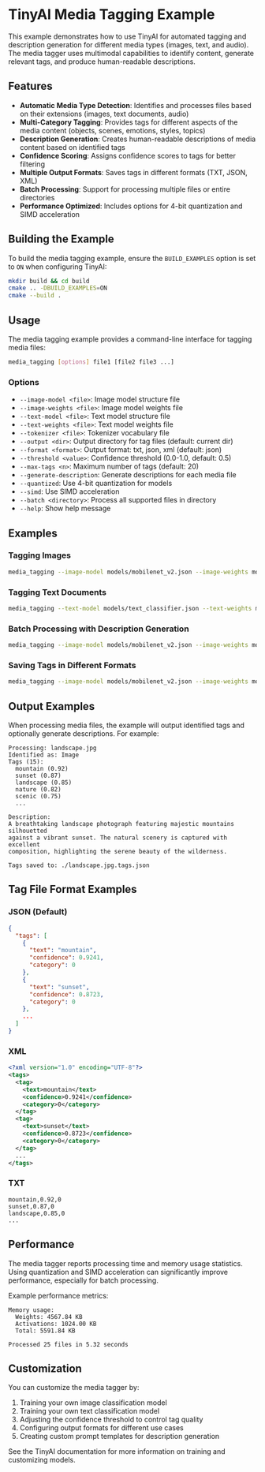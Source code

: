 # TinyAI Media Tagging Example

This example demonstrates how to use TinyAI for automated tagging and description generation for different media types (images, text, and audio). The media tagger uses multimodal capabilities to identify content, generate relevant tags, and produce human-readable descriptions.

## Features

- **Automatic Media Type Detection**: Identifies and processes files based on their extensions (images, text documents, audio)
- **Multi-Category Tagging**: Provides tags for different aspects of the media content (objects, scenes, emotions, styles, topics)
- **Description Generation**: Creates human-readable descriptions of media content based on identified tags
- **Confidence Scoring**: Assigns confidence scores to tags for better filtering
- **Multiple Output Formats**: Saves tags in different formats (TXT, JSON, XML)
- **Batch Processing**: Support for processing multiple files or entire directories
- **Performance Optimized**: Includes options for 4-bit quantization and SIMD acceleration

## Building the Example

To build the media tagging example, ensure the `BUILD_EXAMPLES` option is set to `ON` when configuring TinyAI:

```bash
mkdir build && cd build
cmake .. -DBUILD_EXAMPLES=ON
cmake --build .
```

## Usage

The media tagging example provides a command-line interface for tagging media files:

```bash
media_tagging [options] file1 [file2 file3 ...]
```

### Options

- `--image-model <file>`: Image model structure file
- `--image-weights <file>`: Image model weights file
- `--text-model <file>`: Text model structure file
- `--text-weights <file>`: Text model weights file
- `--tokenizer <file>`: Tokenizer vocabulary file
- `--output <dir>`: Output directory for tag files (default: current dir)
- `--format <format>`: Output format: txt, json, xml (default: json)
- `--threshold <value>`: Confidence threshold (0.0-1.0, default: 0.5)
- `--max-tags <n>`: Maximum number of tags (default: 20)
- `--generate-description`: Generate descriptions for each media file
- `--quantized`: Use 4-bit quantization for models
- `--simd`: Use SIMD acceleration
- `--batch <directory>`: Process all supported files in directory
- `--help`: Show help message

## Examples

### Tagging Images

```bash
media_tagging --image-model models/mobilenet_v2.json --image-weights models/mobilenet_v2.bin photo.jpg
```

### Tagging Text Documents

```bash
media_tagging --text-model models/text_classifier.json --text-weights models/text_classifier.bin --tokenizer data/vocab.tok document.txt
```

### Batch Processing with Description Generation

```bash
media_tagging --image-model models/mobilenet_v2.json --image-weights models/mobilenet_v2.bin --text-model models/text_classifier.json --text-weights models/text_classifier.bin --tokenizer data/vocab.tok --generate-description --batch photos/vacation/
```

### Saving Tags in Different Formats

```bash
media_tagging --image-model models/mobilenet_v2.json --image-weights models/mobilenet_v2.bin --format xml image.jpg
```

## Output Examples

When processing media files, the example will output identified tags and optionally generate descriptions. For example:

```
Processing: landscape.jpg
Identified as: Image
Tags (15):
  mountain (0.92)
  sunset (0.87)
  landscape (0.85)
  nature (0.82)
  scenic (0.75)
  ...

Description:
A breathtaking landscape photograph featuring majestic mountains silhouetted
against a vibrant sunset. The natural scenery is captured with excellent 
composition, highlighting the serene beauty of the wilderness.

Tags saved to: ./landscape.jpg.tags.json
```

## Tag File Format Examples

### JSON (Default)

```json
{
  "tags": [
    {
      "text": "mountain",
      "confidence": 0.9241,
      "category": 0
    },
    {
      "text": "sunset",
      "confidence": 0.8723,
      "category": 0
    },
    ...
  ]
}
```

### XML

```xml
<?xml version="1.0" encoding="UTF-8"?>
<tags>
  <tag>
    <text>mountain</text>
    <confidence>0.9241</confidence>
    <category>0</category>
  </tag>
  <tag>
    <text>sunset</text>
    <confidence>0.8723</confidence>
    <category>0</category>
  </tag>
  ...
</tags>
```

### TXT

```
mountain,0.92,0
sunset,0.87,0
landscape,0.85,0
...
```

## Performance

The media tagger reports processing time and memory usage statistics. Using quantization and SIMD acceleration can significantly improve performance, especially for batch processing.

Example performance metrics:

```
Memory usage:
  Weights: 4567.84 KB
  Activations: 1024.00 KB
  Total: 5591.84 KB

Processed 25 files in 5.32 seconds
```

## Customization

You can customize the media tagger by:
1. Training your own image classification model
2. Training your own text classification model
3. Adjusting the confidence threshold to control tag quality
4. Configuring output formats for different use cases
5. Creating custom prompt templates for description generation

See the TinyAI documentation for more information on training and customizing models.
